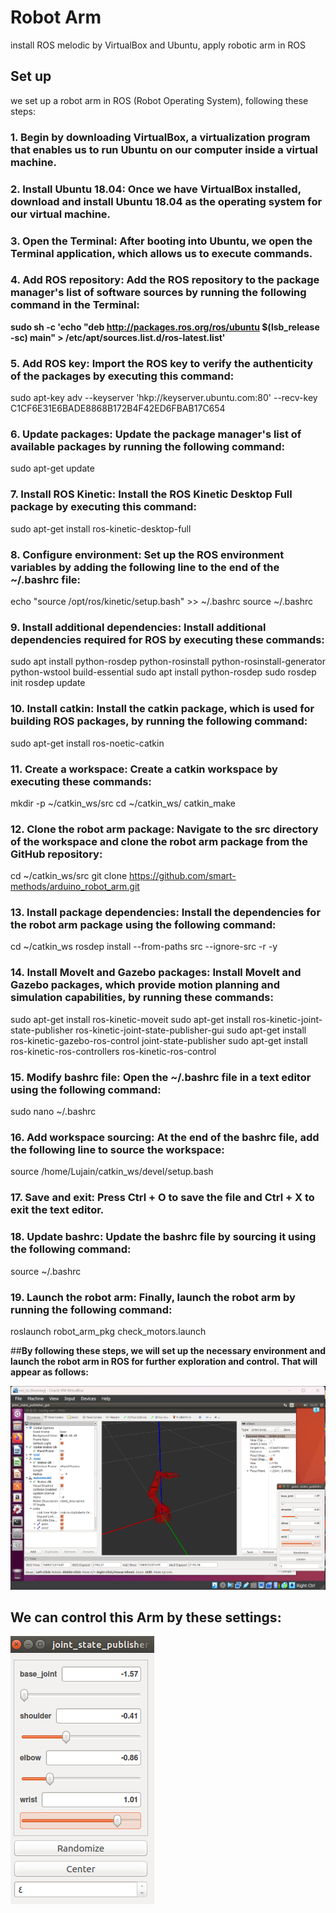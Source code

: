 # Robot Arm
install ROS melodic by VirtualBox and Ubuntu, apply robotic arm in ROS
## Set up
we set up a robot arm in ROS (Robot Operating System), following these steps:
### **1.** Begin by downloading VirtualBox, a virtualization program that enables us to run Ubuntu on our computer inside a virtual machine.

### **2.** Install Ubuntu 18.04: Once we have VirtualBox installed, download and install Ubuntu 18.04 as the operating system for our virtual machine.

### **3.** Open the Terminal: After booting into Ubuntu, we open the Terminal application, which allows us to execute commands.

### **4.** Add ROS repository: Add the ROS repository to the package manager's list of software sources by running the following command in the **Terminal:**
**sudo sh -c 'echo "deb http://packages.ros.org/ros/ubuntu $(lsb_release -sc) main" > /etc/apt/sources.list.d/ros-latest.list'**

### **5.** Add ROS key: Import the ROS key to verify the authenticity of the packages by executing this command:
sudo apt-key adv --keyserver 'hkp://keyserver.ubuntu.com:80' --recv-key C1CF6E31E6BADE8868B172B4F42ED6FBAB17C654

### **6.** Update packages: Update the package manager's list of available packages by running the following command:
sudo apt-get update

### **7.** Install ROS Kinetic: Install the ROS Kinetic Desktop Full package by executing this command:
sudo apt-get install ros-kinetic-desktop-full

### **8.** Configure environment: Set up the ROS environment variables by adding the following line to the end of the ~/.bashrc file:
echo "source /opt/ros/kinetic/setup.bash" >> ~/.bashrc
source ~/.bashrc

### **9.** Install additional dependencies: Install additional dependencies required for ROS by executing these commands:
sudo apt install python-rosdep python-rosinstall python-rosinstall-generator python-wstool build-essential
sudo apt install python-rosdep
sudo rosdep init
rosdep update

### **10.** Install catkin: Install the catkin package, which is used for building ROS packages, by running the following command:
sudo apt-get install ros-noetic-catkin

### **11.**	Create a workspace: Create a catkin workspace by executing these commands:
mkdir -p ~/catkin_ws/src
cd ~/catkin_ws/
catkin_make

### **12.**	Clone the robot arm package: Navigate to the src directory of the workspace and clone the robot arm package from the GitHub repository:
cd ~/catkin_ws/src
git clone https://github.com/smart-methods/arduino_robot_arm.git

### **13.**	Install package dependencies: Install the dependencies for the robot arm package using the following command:
cd ~/catkin_ws
rosdep install --from-paths src --ignore-src -r -y

### **14.**	Install MoveIt and Gazebo packages: Install MoveIt and Gazebo packages, which provide motion planning and simulation capabilities, by running these commands:
sudo apt-get install ros-kinetic-moveit
sudo apt-get install ros-kinetic-joint-state-publisher ros-kinetic-joint-state-publisher-gui
sudo apt-get install ros-kinetic-gazebo-ros-control joint-state-publisher
sudo apt-get install ros-kinetic-ros-controllers ros-kinetic-ros-control

### **15.**	Modify bashrc file: Open the ~/.bashrc file in a text editor using the following command:
sudo nano ~/.bashrc

### **16.**	Add workspace sourcing: At the end of the bashrc file, add the following line to source the workspace:
source /home/Lujain/catkin_ws/devel/setup.bash

### **17.**	Save and exit: Press Ctrl + O to save the file and Ctrl + X to exit the text editor.

### **18.**	Update bashrc: Update the bashrc file by sourcing it using the following command:
source ~/.bashrc

### **19.**	Launch the robot arm: Finally, launch the robot arm by running the following command:
roslaunch robot_arm_pkg check_motors.launch

##**By following these steps, we will set up the necessary environment and launch the robot arm in ROS for further exploration and control. That will appear as follows:** 

![picture](RobotArm.png)

## We can control this Arm by these settings:
![picture2](ArmControl.png)
